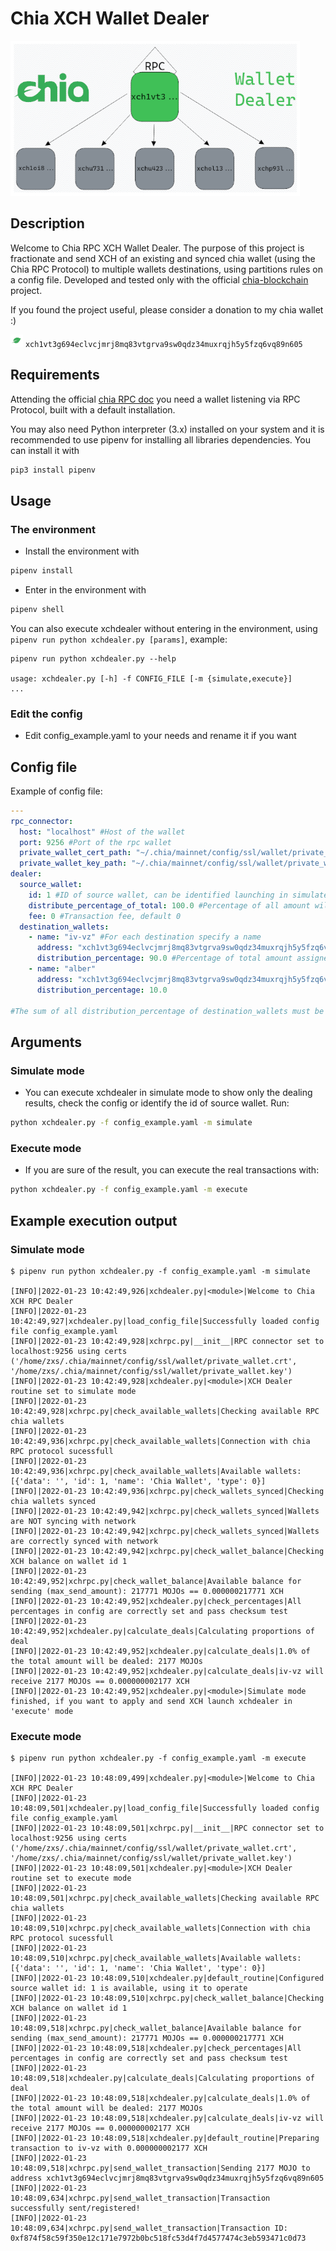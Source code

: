 # Chia XCH Wallet Dealer

![hello](doc/chia-wallet-dealer.png)

## Description
Welcome to Chia RPC XCH Wallet Dealer. The purpose of this project is fractionate and send XCH of an existing and synced chia wallet (using the Chia RPC Protocol) to multiple wallets destinations, using partitions rules on a config file.
Developed and tested only with the official [chia-blockchain](https://github.com/Chia-Network/chia-blockchain) project.

If you found the project useful, please consider a donation to my chia wallet :) 

![walleticon](doc/xch-icon.png) `xch1vt3g694eclvcjmrj8mq83vtgrva9sw0qdz34muxrqjh5y5fzq6vq89n605`

## Requirements
Attending the official [chia RPC doc](https://docs.chia.net/docs/12rpcs/rpcs/) you need a wallet listening via RPC Protocol, built with a default installation.

You may also need Python interpreter (3.x) installed on your system and it is recommended to use pipenv for installing all libraries dependencies. You can install it with 

```bash
pip3 install pipenv
```

## Usage 
### The environment
* Install the environment with 

```bash
pipenv install
```

* Enter in the environment with 

```bash
pipenv shell
```

You can also execute xchdealer without entering in the environment, using `pipenv run python xchdealer.py [params]`, example:

```
pipenv run python xchdealer.py --help

usage: xchdealer.py [-h] -f CONFIG_FILE [-m {simulate,execute}]
...

```
### Edit the config
* Edit config_example.yaml to your needs and rename it if you want

## Config file
Example of config file:
```yaml
---
rpc_connector: 
  host: "localhost" #Host of the wallet
  port: 9256 #Port of the rpc wallet
  private_wallet_cert_path: "~/.chia/mainnet/config/ssl/wallet/private_wallet.crt" #Private certificate to connect with RPC
  private_wallet_key_path: "~/.chia/mainnet/config/ssl/wallet/private_wallet.key" #Key of the certificate to connect with RP
dealer:
  source_wallet:
    id: 1 #ID of source wallet, can be identified launching in simulate mode
    distribute_percentage_of_total: 100.0 #Percentage of all amount will be distributed, the rest keep on the wallet
    fee: 0 #Transaction fee, default 0
  destination_wallets:
    - name: "iv-vz" #For each destination specify a name
      address: "xch1vt3g694eclvcjmrj8mq83vtgrva9sw0qdz34muxrqjh5y5fzq6vq89n605" #Address of the destination wallet
      distribution_percentage: 90.0 #Percentage of total amount assigned to this wallet
    - name: "alber" 
      address: "xch1vt3g694eclvcjmrj8mq83vtgrva9sw0qdz34muxrqjh5y5fzq6vq89n605"
      distribution_percentage: 10.0

#The sum of all distribution_percentage of destination_wallets must be equal to 100.0
```

## Arguments

### Simulate mode

* You can execute xchdealer in simulate mode to show only the dealing results, check the config or identify the id of source wallet. Run:

```bash
python xchdealer.py -f config_example.yaml -m simulate
```

### Execute mode

* If you are sure of the result, you can execute the real transactions with:

```bash
python xchdealer.py -f config_example.yaml -m execute
```

## Example execution output

### Simulate mode

```
$ pipenv run python xchdealer.py -f config_example.yaml -m simulate

[INFO]|2022-01-23 10:42:49,926|xchdealer.py|<module>|Welcome to Chia XCH RPC Dealer
[INFO]|2022-01-23 10:42:49,927|xchdealer.py|load_config_file|Successfully loaded config file config_example.yaml
[INFO]|2022-01-23 10:42:49,928|xchrpc.py|__init__|RPC connector set to localhost:9256 using certs ('/home/zxs/.chia/mainnet/config/ssl/wallet/private_wallet.crt', '/home/zxs/.chia/mainnet/config/ssl/wallet/private_wallet.key')
[INFO]|2022-01-23 10:42:49,928|xchdealer.py|<module>|XCH Dealer routine set to simulate mode
[INFO]|2022-01-23 10:42:49,928|xchrpc.py|check_available_wallets|Checking available RPC chia wallets
[INFO]|2022-01-23 10:42:49,936|xchrpc.py|check_available_wallets|Connection with chia RPC protocol sucessfull
[INFO]|2022-01-23 10:42:49,936|xchrpc.py|check_available_wallets|Available wallets: [{'data': '', 'id': 1, 'name': 'Chia Wallet', 'type': 0}]
[INFO]|2022-01-23 10:42:49,936|xchrpc.py|check_wallets_synced|Checking chia wallets synced
[INFO]|2022-01-23 10:42:49,942|xchrpc.py|check_wallets_synced|Wallets are NOT syncing with network
[INFO]|2022-01-23 10:42:49,942|xchrpc.py|check_wallets_synced|Wallets are correctly synced with network
[INFO]|2022-01-23 10:42:49,942|xchrpc.py|check_wallet_balance|Checking XCH balance on wallet id 1
[INFO]|2022-01-23 10:42:49,952|xchrpc.py|check_wallet_balance|Available balance for sending (max_send_amount): 217771 MOJOs == 0.000000217771 XCH
[INFO]|2022-01-23 10:42:49,952|xchdealer.py|check_percentages|All percentages in config are correctly set and pass checksum test
[INFO]|2022-01-23 10:42:49,952|xchdealer.py|calculate_deals|Calculating proportions of deal
[INFO]|2022-01-23 10:42:49,952|xchdealer.py|calculate_deals|1.0% of the total amount will be dealed: 2177 MOJOs
[INFO]|2022-01-23 10:42:49,952|xchdealer.py|calculate_deals|iv-vz will receive 2177 MOJOs == 0.000000002177 XCH
[INFO]|2022-01-23 10:42:49,952|xchdealer.py|<module>|Simulate mode finished, if you want to apply and send XCH launch xchdealer in 'execute' mode
```

### Execute mode
```
$ pipenv run python xchdealer.py -f config_example.yaml -m execute

[INFO]|2022-01-23 10:48:09,499|xchdealer.py|<module>|Welcome to Chia XCH RPC Dealer
[INFO]|2022-01-23 10:48:09,501|xchdealer.py|load_config_file|Successfully loaded config file config_example.yaml
[INFO]|2022-01-23 10:48:09,501|xchrpc.py|__init__|RPC connector set to localhost:9256 using certs ('/home/zxs/.chia/mainnet/config/ssl/wallet/private_wallet.crt', '/home/zxs/.chia/mainnet/config/ssl/wallet/private_wallet.key')
[INFO]|2022-01-23 10:48:09,501|xchdealer.py|<module>|XCH Dealer routine set to execute mode
[INFO]|2022-01-23 10:48:09,501|xchrpc.py|check_available_wallets|Checking available RPC chia wallets
[INFO]|2022-01-23 10:48:09,510|xchrpc.py|check_available_wallets|Connection with chia RPC protocol sucessfull
[INFO]|2022-01-23 10:48:09,510|xchrpc.py|check_available_wallets|Available wallets: [{'data': '', 'id': 1, 'name': 'Chia Wallet', 'type': 0}]
[INFO]|2022-01-23 10:48:09,510|xchdealer.py|default_routine|Configured source wallet id: 1 is available, using it to operate
[INFO]|2022-01-23 10:48:09,510|xchrpc.py|check_wallet_balance|Checking XCH balance on wallet id 1
[INFO]|2022-01-23 10:48:09,518|xchrpc.py|check_wallet_balance|Available balance for sending (max_send_amount): 217771 MOJOs == 0.000000217771 XCH
[INFO]|2022-01-23 10:48:09,518|xchdealer.py|check_percentages|All percentages in config are correctly set and pass checksum test
[INFO]|2022-01-23 10:48:09,518|xchdealer.py|calculate_deals|Calculating proportions of deal
[INFO]|2022-01-23 10:48:09,518|xchdealer.py|calculate_deals|1.0% of the total amount will be dealed: 2177 MOJOs
[INFO]|2022-01-23 10:48:09,518|xchdealer.py|calculate_deals|iv-vz will receive 2177 MOJOs == 0.000000002177 XCH
[INFO]|2022-01-23 10:48:09,518|xchdealer.py|default_routine|Preparing transaction to iv-vz with 0.000000002177 XCH
[INFO]|2022-01-23 10:48:09,518|xchrpc.py|send_wallet_transaction|Sending 2177 MOJO to address xch1vt3g694eclvcjmrj8mq83vtgrva9sw0qdz34muxrqjh5y5fzq6vq89n605
[INFO]|2022-01-23 10:48:09,634|xchrpc.py|send_wallet_transaction|Transaction successfully sent/registered!
[INFO]|2022-01-23 10:48:09,634|xchrpc.py|send_wallet_transaction|Transaction ID: 0xf874f58c59f350e12c171e7972b0bc518fc53d4f7d4577474c3eb593471c0d73
```